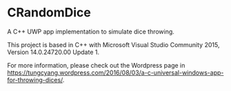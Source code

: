 # CRandomDice
A C++ UWP app implementation to simulate dice throwing.

This project is based in C++ with Microsoft Visual Studio Community 2015, Version 14.0.24720.00 Update 1.

For more information, please check out the Wordpress page in https://tungcyang.wordpress.com/2016/08/03/a-c-universal-windows-app-for-throwing-dices/.

